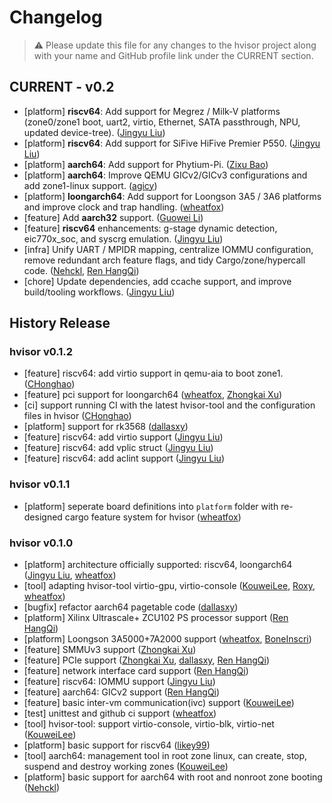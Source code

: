 # Changelog

> ⚠️ Please update this file for any changes to the hvisor project along with your name and GitHub profile link under the CURRENT section.

## CURRENT - v0.2

- [platform] **riscv64**: Add support for Megrez / Milk-V platforms (zone0/zone1 boot, uart2, virtio, Ethernet, SATA passthrough, NPU, updated device-tree). ([Jingyu Liu](https://github.com/liulog))
- [platform] **riscv64**: Add support for SiFive HiFive Premier P550. ([Jingyu Liu](https://github.com/liulog))
- [platform] **aarch64**: Add support for Phytium-Pi. ([Zixu Bao](https://github.com/Baozixu99))
- [platform] **aarch64**: Improve QEMU GICv2/GICv3 configurations and add zone1-linux support. ([agicy](https://github.com/agicy))
- [platform] **loongarch64**: Add support for Loongson 3A5 / 3A6 platforms and improve clock and trap handling. ([wheatfox](https://github.com/enkerewpo))
- [feature] Add **aarch32** support. ([Guowei Li](https://github.com/KouweiLee))
- [feature] **riscv64** enhancements: g-stage dynamic detection, eic770x_soc, and syscrg emulation. ([Jingyu Liu](https://github.com/liulog))
- [infra] Unify UART / MPIDR mapping, centralize IOMMU configuration, remove redundant arch feature flags, and tidy Cargo/zone/hypercall code. ([Nehckl](https://github.com/Inquisitor-201), [Ren HangQi](https://github.com/ForeverYolo))
- [chore] Update dependencies, add ccache support, and improve build/tooling workflows. ([Jingyu Liu](https://github.com/liulog))

## History Release

### hvisor v0.1.2

- [feature] riscv64: add virtio support in qemu-aia to boot zone1. ([CHonghao](https://github.com/CHonghaohao))
- [feature] pci support for loongarch64 ([wheatfox](https://github.com/enkerewpo), [Zhongkai Xu](https://github.com/ZhongkaiXu))
- [ci] support running CI with the latest hvisor-tool and the configuration files in hvisor ([CHonghao](https://github.com/CHonghaohao))
- [platform] support for rk3568 ([dallasxy](https://github.com/dallasxy))
- [feature] riscv64: add virtio support ([Jingyu Liu](https://github.com/liulog))
- [feature] riscv64: add vplic struct ([Jingyu Liu](https://github.com/liulog))
- [feature] riscv64: add aclint support ([Jingyu Liu](https://github.com/liulog))

### hvisor v0.1.1

- [platform] seperate board definitions into `platform` folder with re-designed cargo feature system for hvisor ([wheatfox](https://github.com/enkerewpo))

### hvisor v0.1.0

- [platform] architecture officially supported: riscv64, loongarch64 ([Jingyu Liu](https://github.com/liulog), [wheatfox](https://github.com/enkerewpo))
- [tool] adapting hvisor-tool virtio-gpu, virtio-console ([KouweiLee](https://github.com/KouweiLee), [Roxy](https://github.com/Misaka19986), [wheatfox](https://github.com/enkerewpo))
- [bugfix] refactor aarch64 pagetable code ([dallasxy](https://github.com/dallasxy))
- [platform] Xilinx Ultrascale+ ZCU102 PS processor support ([Ren HangQi](https://github.com/ForeverYolo))
- [platform] Loongson 3A5000+7A2000 support ([wheatfox](https://github.com/enkerewpo), [BoneInscri](https://github.com/BoneInscri))
- [feature] SMMUv3 support ([Zhongkai Xu](https://github.com/ZhongkaiXu))
- [feature] PCIe support ([Zhongkai Xu](https://github.com/ZhongkaiXu), [dallasxy](https://github.com/dallasxy), [Ren HangQi](https://github.com/ForeverYolo))
- [feature] network interface card support ([Ren HangQi](https://github.com/ForeverYolo))
- [feature] riscv64: IOMMU support ([Jingyu Liu](https://github.com/liulog))
- [feature] aarch64: GICv2 support ([Ren HangQi](https://github.com/ForeverYolo))
- [feature] basic inter-vm communication(ivc) support ([KouweiLee](https://github.com/KouweiLee))
- [test] unittest and github ci support ([wheatfox](https://github.com/enkerewpo))
- [tool] hvisor-tool: support virtio-console, virtio-blk, virtio-net ([KouweiLee](https://github.com/KouweiLee))
- [platform] basic support for riscv64 ([likey99](https://github.com/likey99))
- [tool] aarch64: management tool in root zone linux, can create, stop, suspend and destroy working zones ([KouweiLee](https://github.com/KouweiLee))
- [platform] basic support for aarch64 with root and nonroot zone booting ([Nehckl](https://github.com/Inquisitor-201))
